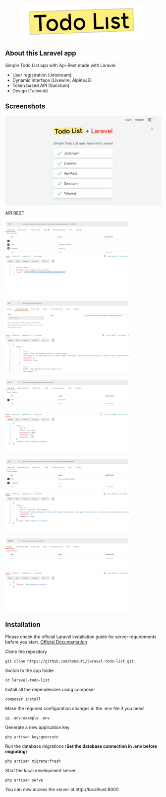 <p align="center"><img src="/public/img/logo.png" width="400"></p>

## About this Laravel app

Simple Todo List app with Api-Rest made with Laravel.
- User registration (Jetstream)
- Dynamic interface (Livewire, AlpineJS)
- Token based API (Sanctum)
- Design (Tailwind)

## Screenshots

<p><img src="/public/img/screenshot.gif"></p>

API REST

<p><img src="/public/img/s01.jpg" width="400"></p>
<p><img src="/public/img/s02.jpg" width="400"></p>
<p><img src="/public/img/s03.jpg" width="400"></p>
<p><img src="/public/img/s04.jpg" width="400"></p>
<p><img src="/public/img/s05.jpg" width="400"></p>

## Installation

Please check the official Laravel installation guide for server requirements before you start. [Official Documentation](https://laravel.com/docs/10.x/installation)

Clone the repository

    git clone https://github.com/benzuri/laravel-todo-list.git

Switch to the app folder

    cd laravel-todo-list

Install all the dependencies using composer

    composer install

Make the required configuration changes in the .env file if you need

    cp .env.example .env

Generate a new application key

    php artisan key:generate

Run the database migrations (**Set the database connection in .env before migrating**)

    php artisan migrate:fresh

Start the local development server

    php artisan serve

You can now access the server at http://localhost:8000
